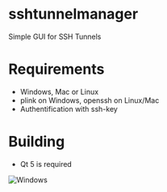 # sshtunnelmanager

Simple GUI for SSH Tunnels

# Requirements
* Windows, Mac or Linux
* plink on Windows, openssh on Linux/Mac
* Authentification with ssh-key

# Building

* Qt 5 is required

![Windows](https://shyim.de/screenshots/TunnelManager_2017-12-10_21-54-52.png)
